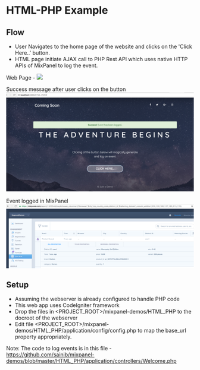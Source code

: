 # HTML-PHP Example



## Flow 

* User Navigates to the home page of the website and clicks on the 'Click Here..' button. 
* HTML page initiate AJAX call to PHP Rest API which uses native HTTP APIs of MixPanel to log the event. 

Web Page - 
<img src="https://github.com/sainib/mixpanel-demos/blob/master/HTML_PHP/1-webpage_sample.png">

Success message after user clicks on the button 
<img src="https://github.com/sainib/mixpanel-demos/blob/master/HTML_PHP/2-webpage_sample.png">

Event logged in MixPanel 
<img src="https://github.com/sainib/mixpanel-demos/blob/master/HTML_PHP/3-webpage_sample.png">

## Setup 

* Assuming the webserver is already configured to handle PHP code
* This web app uses CodeIgniter framework
* Drop the files in <PROJECT_ROOT>/mixpanel-demos/HTML_PHP to the docroot of the webserver
* Edit file <PROJECT_ROOT>/mixpanel-demos/HTML_PHP/application/config/config.php to map the base_url property appropriately. 

Note: The code to log events is in this file - https://github.com/sainib/mixpanel-demos/blob/master/HTML_PHP/application/controllers/Welcome.php

